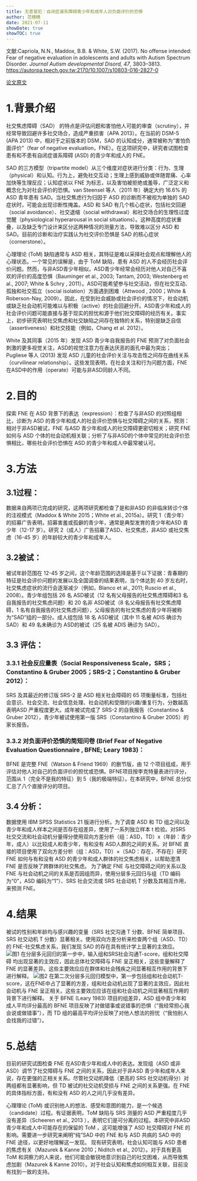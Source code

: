 ```yaml
---
title: 无意冒犯：自闭症谱系障碍青少年和成年人对负面评价的恐惧
author: 范穗穗
date: 2021-07-11
showDate: true
showTOC: true
---
```

文献:Capriola, N.N., Maddox, B.B. & White, S.W. (2017). No offense intended: Fear of negative evaluation in adolescents and adults with Autism Spectrum Disorder. *Journal Autism developmental Disord, 47*, 3803–3813. https://autorpa.tpech.gov.tw:2170/10.1007/s10803-016-2827-0

[论文原文](../Source_Files/2021-07-11-FSS1.Pdf)
# 1.背景介绍
社交焦虑障碍（SAD） 的特点是评估问题和害怕他人可能的审查（scrutiny），并经常导致回避许多社交场合，造成严重损害（APA 2013）。在当前的 DSM-5 (APA 2013) 中，相对于之前版本的 DSM，SAD 的认知成分，通常被称为“害怕负面评价”（fear of negative evaluation，FNE）。在这项研究中，研究者试图检查患有和不患有自闭症谱系障碍 (ASD) 的青少年和成人的 FNE。

SAD 的三方模型（tripartite model）从三个维度对症状进行分类：行为、生理（physical）和认知。行为上，避免社交互动；生理上感到威胁或伴随胃痛、心率加快等生理反应；认知症状以 FNE 为标志，以及害怕被拒绝或羞辱，广泛定义和概念化为对社会评价的恐惧。van Steensel 等人（2011 年）确定大约 16.6% 的 ASD 青年患有 SAD。当社交焦虑行为归因于 ASD 的诊断而不被视为单独的 SAD 症状时，可能会出现诊断性掩盖。ASD 和 SAD 有几个核心症状，包括社交回避（social avoidance）、社交退缩（social withdrawal）和社交场合的生理性过度觉醒（physiological hyperarousal in social situations）。这种高度的症状重叠，以及缺乏专门设计来区分这两种情况的测量方法，导致难以区分 ASD 和 SAD。目前的诊断和治疗实践认为社交评价恐惧是 SAD 的核心症状（cornerstone）。

心理理论 (ToM) 缺陷通常与 ASD 相关，其特征是难以采择社会观点和理解他人的心理状态。一个常见的误解是，由于 ToM 缺陷，患有 ASD 的人不会经历社会评价问题。然而，与非ASD青少年相似，ASD青少年经常会经历对他人对自己不喜欢的评价的高度恐惧（Bauminger et al.,  2003; Tantam, 2003; Westenberg et al., 2007; White & Schry , 2011）。ASD可能希望参与社交活动，但在社交互动、孤独和社交孤立（social isolation）方面遇到困难（Attwood , 2000；White & Roberson-Nay, 2009）。因此，在受到社会威胁或社会评价的情况下，社会动机或缺乏社会动机可能难以与积极（active）的社会回避分开。ASD青少年和成人的社会评价问题可能直接与基于现实的担忧和源于他们社交障碍的经历有关。事实上，初步研究表明社交焦虑和社交缺陷之间存在独特的关系，特别是缺乏自信（assertiveness）和社交技能（例如，Chang et al. 2012）。

White 及其同事（2015 年）发现 ASD 青少年自我报告的 FNE 预测了对负面社会刺激的更多视觉关注，ASD的视觉注意力在表达厌恶的面孔中最为突出；Pugliese 等人 (2013) 发现 ASD 儿童的社会评价关注与攻击性之间存在曲线关系（curvilinear relationship）。这些发现表明，在社会关注和行为问题方面，FNE在ASD中的作用（operate）可能与非ASD同龄人不同。
# 2.目的
探索 FNE 在 ASD 背景下的表达（expression）：检查了与非ASD 的对照组相比，诊断为 ASD 的青少年和成人的社会评价恐惧与社交障碍之间的关系，预测：相对于非ASD被试，FNE 与ASD 青少年和成人的社交障碍更密切相关；研究 FNE 如何与 ASD 个体的社会动机相关联；分析了与非ASD的个体中常见的社会评价恐惧相比，哪些社会评价恐惧在 ASD 的青少年和成人中最常被认可。
# 3.方法
## 3.1过程：
数据来自两项已完成的研究，这两项研究都检查了是和非ASD 的非临床转诊个体的注视模式（Maddox & White 2015；White et al., 2015a）。研究 1（青少年）的招募广告表明，招募害羞或孤僻的青少年，通常是典型发育的青少年和ASD 青少年（12-17 岁）。研究 2（成人）广告招募了ASD、社交焦虑，非ASD 或社交焦虑（16-45 岁）的年龄较大的青少年和成年人。
## 3.2被试：
被试年龄范围在 12-45 岁之间，这个年龄范围的选择是基于以下证据：青春期的特征是社会评价问题的发展以及全国调查的结果表明，当个体达到 40 岁左右时，社交焦虑症状的流行会逐渐减少（例如，Blanco et al., 2011; Ruscio et al., 2008）。青少年组包括 26 名 ASD被试（12 名有父母报告的社交焦虑障碍和3 名自我报告的社交焦虑问题）和 20 名非 ASD被试（8 名父母报告有社交焦虑障碍，1 名有自我报告的社交焦虑问题），父母报告的有社交焦虑的青少年将被称为“SAD”组的一部分。成人组包括 18 名 ASD被试（其中 11 名被 ADIS 确诊为 SAD）和 49 名未确诊为 ASD的被试（25 名被 ADIS 确诊为 SAD）。
## 3.3 评估：
### 3.3.1 社会反应量表（Social Responsiveness Scale，SRS；Constantino & Gruber 2005；SRS-2；Constantino & Gruber 2012）：
SRS 及其最近的修订版 SRS-2 是 ASD 相关社会障碍的 65 项衡量标准，包括社会意识、社会交流、社会信息处理、社会动机和受限的兴趣/重复行为，分数越高表明ASD 严重程度更大。成年被试完成了 SRS-2 的自我报告（Constantino & Gruber 2012），青少年被试使用第一版 SRS（Constantino & Gruber 2005）的家长报告。
### 3.3.2 对负面评价恐惧的简短问卷 (Brief Fear of Negative Evaluation Questionnaire , BFNE; Leary 1983)：
BFNE 是完整 FNE（Watson & Friend 1969）的删节版，由 12 个项目组成，用于评估对他人对自己的负面评价的担忧或恐惧。BFNE项目按李克特量表进行评分，范围从 1（完全不是我的特征）到 5（我的极端特征）。在本研究中，BFNE 总分仅汇总了八个直接评分的项目。
## 3.4 分析：
数据使用 IBM SPSS Statistics 21 版进行分析。为了调查 ASD 和 TD 组之间以及青少年和成人样本之间是否存在组差异，使用了一系列独立样本 t 检验。对SRS 社交交流和社会动机分量得分使用双向方差分析（组：ASD，TD）x（年龄：青少年，成人）以比较成人和青少年，有和没有 ASD人群的之间的关系。对 BFNE 直接的项目使用了双向方差分析（组：ASD，TD）×（SAD：存在，不存在）研究 FNE 如何与有和没有 ASD 的青少年和成人群体的社交焦虑相关，以帮助澄清 FNE 是否反映了跨群体的社交焦虑。
为了确定 FNE 与社交障碍之间的关系以及 FNE 与社会动机之间的关系是否因组而异，使用分层多元回归与组（TD 编码为“0”，ASD 编码为“1”）、SRS 社会交流或 SRS 社会动机 T 分数及其相互作用，来预测 FNE。
# 4.结果
被试的性别和年龄均与感兴趣的变量（SRS 社交沟通 T 分数、BFNE 简单项目、SRS 社交动机 T 分数）显著相关。使用双向方差分析来检查两个组（ASD、TD）的 FNE-社交焦虑关系，我们发现 SAD 的存在具有统计学上显著的主效应。
![图1](../Supporting_Information/2021-07-11-FSS1-Fig1.png)
在分层多元回归的第一步中，输入组和SRS社会沟通T-score，组和社交障碍 均出现显著的主效应，因此总体社交障碍与 FNE 呈正相关，这些变量解释了 FNE 的显著差异。这些主要效应应在群体和社会残疾之间显著相互作用的背景下进行解释。
![图2](../Supporting_Information/2021-07-11-FSS1-Fig2.png)
在第二次分层多元回归模型中，第一步包括组和社会动机T-score，这在FNE中占了显著的方差，组和社会动机出现了显著的主效应，因此社会动机与 FNE 呈正相关。这些主要效应应该在组和社会动机之间显著相互作用的背景下进行解释。
关于 BFNE (Leary 1983) 项目的组差异，ASD 组中青少年和成人平均评分最高的 BFNE 项目反映了对做错事或说错事的恐惧（“我经常担心我会说或做错事”），而 TD 组的最高平均评分反映了对他人想法的担忧（“我怕别人会找我的过错”）。
# 5.总结
目前的研究试图检查 FNE 在ASD青少年和成人中的表达。发现组（ASD 或非 ASD）调节了社交障碍与 FNE 之间的关系，因此对于非ASD 青少年和成年人来说，存在更强的正相关关系。尽管社交动机降低（更高的 SRS 社交动机得分）对两组都有显著影响，但 TD 被试的社交动机受损与 FNE 之间的关系更强。在 FNE 的具体指标方面，有和没有 ASD 的人之间几乎没有差异。

心理理论 (ToM) 或识别他人的想法、感受和意图的能力，是一个候选（candidate）过程。有证据表明，ToM 缺陷与 SRS 测量的 ASD 严重程度几乎没有差异（Scheeren et al., 2013 ），表明它们是可分离的过程。本研究中非ASD青少年和成人中可能存在的保留的 ToM ，这可能增强了 ASD 社交障碍对 FNE 的影响。需要进一步研究来阐明“纯”SAD 中的 FNE 和与 ASD 共病的 SAD 中的 FNE 途径，以更好地理解这一发现。
现有研究表明，社会认知可能与 ASD 患者的焦虑有关（Mazurek & Kanne 2010；Niditch et al., 2012）。对于具有更高 ToM 和洞察力的人来说，他们可能会敏锐地意识到自己的社交困难，从而导致焦虑加剧（Mazurek & Kanne 2010）。对于社会认知和焦虑如何相互关联，目前没有找到一致的支持。
